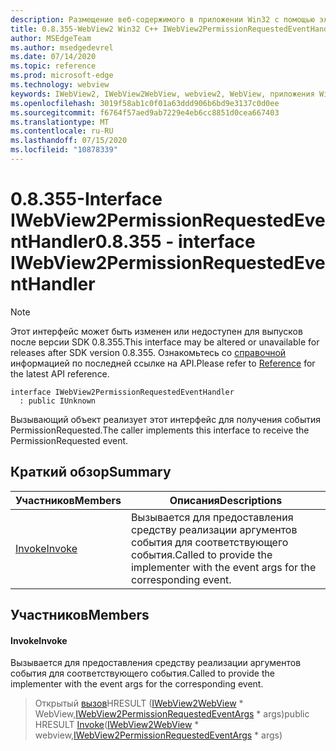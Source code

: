 ```yaml
---
description: Размещение веб-содержимого в приложении Win32 с помощью элемента управления Microsoft Edge WebView2
title: 0.8.355-WebView2 Win32 C++ IWebView2PermissionRequestedEventHandler
author: MSEdgeTeam
ms.author: msedgedevrel
ms.date: 07/14/2020
ms.topic: reference
ms.prod: microsoft-edge
ms.technology: webview
keywords: IWebView2, IWebView2WebView, webview2, WebView, приложения Win32, Win32, EDGE
ms.openlocfilehash: 3019f58ab1c0f01a63ddd906b6bd9e3137c0d0ee
ms.sourcegitcommit: f6764f57aed9ab7229e4eb6cc8851d0cea667403
ms.translationtype: MT
ms.contentlocale: ru-RU
ms.lasthandoff: 07/15/2020
ms.locfileid: "10878339"
---
```

# <span data-ttu-id="1f12e-104">0.8.355-Interface IWebView2PermissionRequestedEventHandler</span><span class="sxs-lookup"><span data-stu-id="1f12e-104">0.8.355 - interface IWebView2PermissionRequestedEventHandler</span></span> 

> [!NOTE]
> <span data-ttu-id="1f12e-105">Этот интерфейс может быть изменен или недоступен для выпусков после версии SDK 0.8.355.</span><span class="sxs-lookup"><span data-stu-id="1f12e-105">This interface may be altered or unavailable for releases after SDK version 0.8.355.</span></span> <span data-ttu-id="1f12e-106">Ознакомьтесь со [справочной](../../../webview2-api-reference.md) информацией по последней ссылке на API.</span><span class="sxs-lookup"><span data-stu-id="1f12e-106">Please refer to [Reference](../../../webview2-api-reference.md) for the latest API reference.</span></span>

```
interface IWebView2PermissionRequestedEventHandler
  : public IUnknown
```

<span data-ttu-id="1f12e-107">Вызывающий объект реализует этот интерфейс для получения события PermissionRequested.</span><span class="sxs-lookup"><span data-stu-id="1f12e-107">The caller implements this interface to receive the PermissionRequested event.</span></span>

## <span data-ttu-id="1f12e-108">Краткий обзор</span><span class="sxs-lookup"><span data-stu-id="1f12e-108">Summary</span></span>

 <span data-ttu-id="1f12e-109">Участников</span><span class="sxs-lookup"><span data-stu-id="1f12e-109">Members</span></span>                        | <span data-ttu-id="1f12e-110">Описания</span><span class="sxs-lookup"><span data-stu-id="1f12e-110">Descriptions</span></span>
--------------------------------|---------------------------------------------
[<span data-ttu-id="1f12e-111">Invoke</span><span class="sxs-lookup"><span data-stu-id="1f12e-111">Invoke</span></span>](#invoke) | <span data-ttu-id="1f12e-112">Вызывается для предоставления средству реализации аргументов события для соответствующего события.</span><span class="sxs-lookup"><span data-stu-id="1f12e-112">Called to provide the implementer with the event args for the corresponding event.</span></span>

## <span data-ttu-id="1f12e-113">Участников</span><span class="sxs-lookup"><span data-stu-id="1f12e-113">Members</span></span>

#### <span data-ttu-id="1f12e-114">Invoke</span><span class="sxs-lookup"><span data-stu-id="1f12e-114">Invoke</span></span> 

<span data-ttu-id="1f12e-115">Вызывается для предоставления средству реализации аргументов события для соответствующего события.</span><span class="sxs-lookup"><span data-stu-id="1f12e-115">Called to provide the implementer with the event args for the corresponding event.</span></span>

> <span data-ttu-id="1f12e-116">Открытый [вызов](#invoke)HRESULT ([IWebView2WebView](IWebView2WebView.md) \* WebView,[IWebView2PermissionRequestedEventArgs](IWebView2PermissionRequestedEventArgs.md) \* args)</span><span class="sxs-lookup"><span data-stu-id="1f12e-116">public HRESULT [Invoke](#invoke)([IWebView2WebView](IWebView2WebView.md) \* webview,[IWebView2PermissionRequestedEventArgs](IWebView2PermissionRequestedEventArgs.md) \* args)</span></span>

